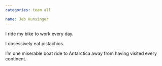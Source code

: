 ```yaml
---
categories: team all

name: Jeb Hunsinger
---
```


I ride my bike to work every day.

I obsessively eat pistachios.

I’m one miserable boat ride to Antarctica away from having visited every continent.